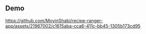 ## Demo

https://github.com/MoyinShabi/recipe-ranger-app/assets/21967002/c1615aba-cca6-411c-bb45-1305b173cd95

